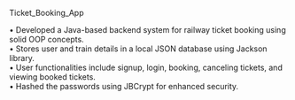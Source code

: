 Ticket_Booking_App<br />

• Developed a Java-based backend system for railway ticket booking using solid OOP concepts.<br />
• Stores user and train details in a local JSON database using Jackson library.<br />
• User functionalities include signup, login, booking, canceling tickets, and viewing booked tickets.<br />
• Hashed the passwords using JBCrypt for enhanced security.
